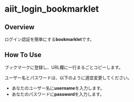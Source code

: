 # aiit_login_bookmarklet

## Overview
ログイン認証を簡単にする**bookmarklet**です。

## How To Use
ブックマークに登録し、URL欄に一行まるごとコピーします。

ユーザー名とパスワードは、以下のように適宜変更してください。


* あなたのユーザー名に**username**を入力します。
* あなたのパスワードに**password**を入力します。

